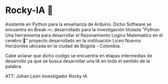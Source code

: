 # Rocky-IA 🤖
Asistente en Python para la enseñanza de Arduino.
Dicho Software se encuentra en Break 💤, desarrollado para la investigación titulada "Python: Una herramienta para desarrollar el Razonamiento Logico Matematico en el cerebro 🧠" proyecto desarrollado en la instituación Liceo Nuevos Horizontes ubicada en la ciudad de Bogotá - Colombia.

Cabe aclarar que dicho codigo se encuentra en etapas intermedias de desarrollo ya que se busca desarrollar una IA en todo el sentido de la palabra.

ATT: Johan León
Investigador Rocky IA
